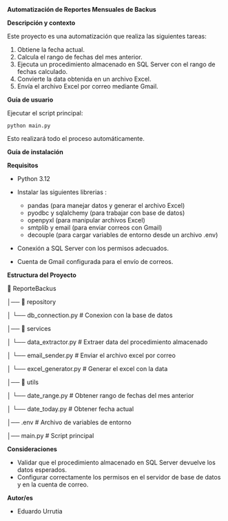 **Automatización de Reportes Mensuales de Backus ![Python Version]![License][Python Version]**

**Descripción y contexto**

Este proyecto es una automatización que realiza las siguientes tareas:

1. Obtiene la fecha actual.
1. Calcula el rango de fechas del mes anterior.
1. Ejecuta un procedimiento almacenado en SQL Server con el rango de fechas calculado.
1. Convierte la data obtenida en un archivo Excel.
1. Envía el archivo Excel por correo mediante Gmail.

**Guía de usuario**

Ejecutar el script principal:

	python main.py

Esto realizará todo el proceso automáticamente.

**Guía de instalación**

**Requisitos**

- Python 3.12
- Instalar las siguientes librerias : 
  - pandas (para manejar datos y generar el archivo Excel)
  - pyodbc y sqlalchemy (para trabajar con base de datos)
  - openpyxl (para manipular archivos Excel)
  - smtplib y email (para enviar correos con Gmail)
  - decouple (para cargar variables de entorno desde un archivo  .env)

- Conexión a SQL Server con los permisos adecuados.
- Cuenta de Gmail configurada para el envío de correos.



**Estructura del Proyecto**

📂 ReporteBackus 

│── 📂 repository

│   └── db_connection.py        # Conexion con la base de datos

│── 📂 services 

│   └── data_extractor.py  # Extraer data del procedimiento almacenado

│   └── email_sender.py  # Enviar el archivo excel por correo

│   └── excel_generator.py  # Generar el excel con la data

│── 📂 utils  

│   └── date_range.py  # Obtener rango de fechas del mes anterior

│   └── date_today.py  # Obtener fecha actual

│── .env                 # Archivo de variables de entorno

│── main.py              # Script principal

**Consideraciones**

- Validar que el procedimiento almacenado en SQL Server devuelve los datos esperados.
- Configurar correctamente los permisos en el servidor de base de datos y en la cuenta de correo.


**Autor/es**

- Eduardo Urrutia

[Python Version]: data:image/png;base64,iVBORw0KGgoAAAANSUhEUgAAACAAAAAgCAYAAABzenr0AAAABHNCSVQICAgIfAhkiAAAAAlwSFlzAAAOxAAADsQBlSsOGwAAABpJREFUWIXtwQEBAAAAgiD/r25IQAEAAADvBhAgAAFHAaCIAAAAAElFTkSuQmCC

